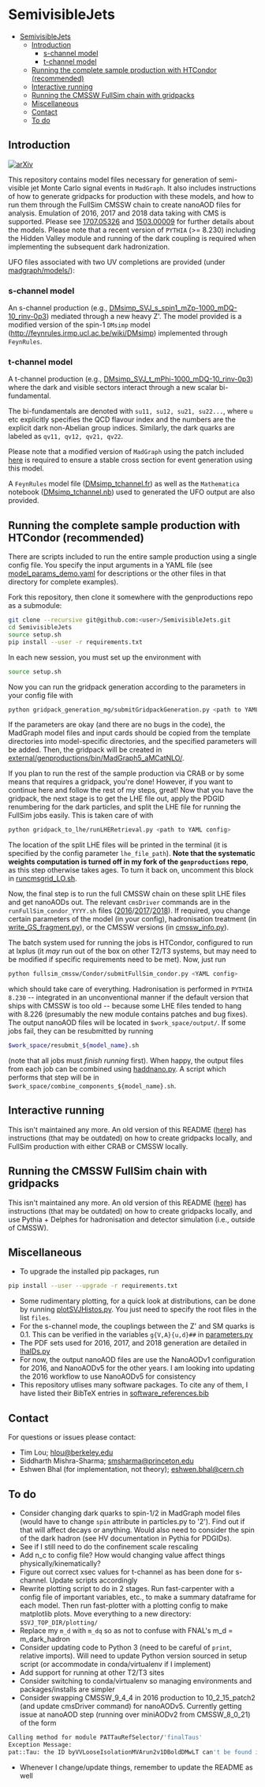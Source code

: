 # SemivisibleJets

- [SemivisibleJets](#semivisiblejets)
  * [Introduction](#introduction)
    + [s-channel model](#s-channel-model)
    + [t-channel model](#t-channel-model)
  * [Running the complete sample production with HTCondor (recommended)](#running-the-complete-sample-production-with-htcondor--recommended-)
  * [Interactive running](#interactive-running)
  * [Running the CMSSW FullSim chain with gridpacks](#running-the-cmssw-fullsim-chain-with-gridpacks)
  * [Miscellaneous](#miscellaneous)
  * [Contact](#contact)
  * [To do](#to-do)

## Introduction

[![arXiv](https://img.shields.io/badge/arXiv-1707.05326%20-green.svg)](https://arxiv.org/abs/1707.05326)

This repository contains model files necessary for generation of semi-visible jet Monte Carlo signal events in `MadGraph`. It also includes instructions of how to generate gridpacks for production with these models, and how to run them through the FullSim CMSSW chain to create nanoAOD files for analysis. Emulation of 2016, 2017 and 2018 data taking with CMS is supported. Please see [1707.05326](https://arxiv.org/abs/1707.05326) and [1503.00009](https://arxiv.org/abs/1503.00009) for further details about the models. Please note that a recent version of `PYTHIA` (>= 8.230) including the Hidden Valley module and running of the dark coupling is required when implementing the subsequent dark hadronization.

UFO files associated with two UV completions are provided (under [madgraph/models/](madgraph/models/)):

### s-channel model

An s-channel production (e.g., [DMsimp_SVJ_s_spin1_mZp-1000_mDQ-10_rinv-0p3](madgraph/models/DMsimp_SVJ_s_spin1_mZp-1000_mDQ-10_rinv-0p3)) mediated through a new heavy Z'. The model provided is a modified version of the spin-1 `DMsimp` model (http://feynrules.irmp.ucl.ac.be/wiki/DMsimp) implemented through `FeynRules`.

### t-channel model

A t-channel production (e.g., [DMsimp_SVJ_t_mPhi-1000_mDQ-10_rinv-0p3](madgraph/models/DMsimp_SVJ_t_mPhi-1000_mDQ-10_rinv-0p3)) where the dark and visible sectors interact through a new scalar bi-fundamental.

The bi-fundamentals are denoted with `su11, su12, su21, su22...`, where `u` etc explicitly specifies the QCD flavour index and the numbers are the explicit dark non-Abelian group indices. Similarly, the dark quarks are labeled as `qv11, qv12, qv21, qv22`.

Please note that a modified version of `MadGraph` using the patch included [here](https://bugs.launchpad.net/mg5amcnlo/+bug/1702712) is required to ensure a stable cross section for event generation using this model.

A `FeynRules` model file ([DMsimp_tchannel.fr](madgraph/models/DMsimp_SVJ_t_mPhi-1000_mDQ-10_rinv-0p3/DMsimp_tchannel.fr)) as well as the `Mathematica` notebook ([DMsimp_tchannel.nb](madgraph/models/DMsimp_SVJ_t_mPhi-1000_mDQ-10_rinv-0p3/DMsimp_tchannel.nb)) used to generated the UFO output are also provided.

## Running the complete sample production with HTCondor (recommended)

There are scripts included to run the entire sample production using a single config file. You specify the input arguments in a YAML file (see [model_params_demo.yaml](config/model_params_demo.yaml) for descriptions or the other files in that directory for complete examples).

Fork this repository, then clone it somewhere with the genproductions repo as a submodule:

```bash
git clone --recursive git@github.com:<user>/SemivisibleJets.git
cd SemivisibleJets
source setup.sh
pip install --user -r requirements.txt
```

In each new session, you must set up the environment with

```bash
source setup.sh
```

Now you can run the gridpack generation according to the parameters in your config file with

```bash
python gridpack_generation_mg/submitGridpackGeneration.py <path to YAML config>
```

If the parameters are okay (and there are no bugs in the code), the MadGraph model files and input cards should be copied from the template directories into model-specific directories, and the specified parameters will be added. Then, the gridpack will be created in [external/genproductions/bin/MadGraph5_aMCatNLO/](external/genproductions/bin/MadGraph5_aMCatNLO/).

If you plan to run the rest of the sample production via CRAB or by some means that requires a gridpack, you're done! However, if you want to continue here and follow the rest of my steps, great! Now that you have the gridpack, the next stage is to get the LHE file out, apply the PDGID renumbering for the dark particles, and split the LHE file for running the FullSim jobs easily. This is taken care of with

```bash
python gridpack_to_lhe/runLHERetrieval.py <path to YAML config>
```

The location of the split LHE files will be printed in the terminal (it is specified by the config parameter `lhe_file_path`). **Note that the systematic weights computation is turned off in my fork of the `genproductions` repo**, as this step otherwise takes ages. To turn it back on, uncomment this block in [runcmsgrid_LO.sh](https://github.com/eshwen/genproductions/blob/1d1df93a7078d4aa24c022ba7ea4aa0c977c5de6/bin/MadGraph5_aMCatNLO/runcmsgrid_LO.sh#L165-L177).

Now, the final step is to run the full CMSSW chain on these split LHE files and get nanoAODs out. The relevant `cmsDriver` commands are in the `runFullSim_condor_YYYY.sh` files ([2016](runFullSim_condor_2016.sh)/[2017](runFullSim_condor_2017.sh)/[2018](runFullSim_condor_2018.sh)). If required, you change certain parameters of the model (in your config), hadronisation treatment (in [write_GS_fragment.py](fullsim_cmssw/Condor/writers/write_GS_fragment.py)), or the CMSSW versions (in [cmssw_info.py](fullsim_cmssw/Condor/cmssw_info.py)).

The batch system used for running the jobs is HTCondor, configured to run at lxplus (it _may_ run out of the box on other T2/T3 systems, but may need to be modified if specific requirements need to be met). Now, just run

```bash
python fullsim_cmssw/Condor/submitFullSim_condor.py <YAML config>
```

which should take care of everything. Hadronisation is performed in `PYTHIA 8.230` -- integrated in an unconventional manner if the default version that ships with CMSSW is too old -- because some LHE files tended to hang with 8.226 (presumably the new module contains patches and bug fixes). The output nanoAOD files will be located in `$work_space/output/`. If some jobs fail, they can be resubmitted by running

```bash
$work_space/resubmit_${model_name}.sh
```

(note that all jobs must _finish running_ first). When happy, the output files from each job can be combined using [haddnano.py](utils/haddnano.py). A script which performs that step will be in `$work_space/combine_components_${model_name}.sh`.

## Interactive running

This isn't maintained any more. An old version of this README ([here](https://github.com/eshwen/SemivisibleJets/blob/d8fc373dd4081a14752859f18a6c0b2eefc10b1e/README.md)) has instructions (that may be outdated) on how to create gridpacks locally, and FullSim production with either CRAB or CMSSW locally.

## Running the CMSSW FullSim chain with gridpacks

This isn't maintained any more. An old version of this README ([here](https://github.com/eshwen/SemivisibleJets/blob/d8fc373dd4081a14752859f18a6c0b2eefc10b1e/README.md)) has instructions (that may be outdated) on how to create gridpacks locally, and use Pythia + Delphes for hadronisation and detector simulation (i.e., outside of CMSSW).

## Miscellaneous

- To upgrade the installed pip packages, run
```bash
pip install --user --upgrade -r requirements.txt
```
- Some rudimentary plotting, for a quick look at distributions, can be done by running [plotSVJHistos.py](utils/plotSVJHistos.py). You just need to specify the root files in the list `files`.
- For the s-channel mode, the couplings between the Z' and SM quarks is 0.1. This can be verified in the variables `g{V,A}{u,d}##` in [parameters.py](madgraph/models/DMsimp_SVJ_s_spin1_editTemplate/parameters.py)
- The PDF sets used for 2016, 2017, and 2018 generation are detailed in [lhaIDs.py](utils/lhaIDs.py)
- For now, the output nanoAOD files are use the NanoAODv1 configuration for 2016, and NanoAODv5 for the other years. I am looking into updating the 2016 workflow to use NanoAODv5 for consistency
- This repository utlises many software packages. To cite any of them, I have listed their BibTeX entries in [software_references.bib](utils/software_references.bib)


## Contact

For questions or issues please contact:

-  Tim Lou; [hlou@berkeley.edu](mailto:hlou@berkeley.edu)
-  Siddharth Mishra-Sharma; [smsharma@princeton.edu](mailto:smsharma@princeton.edu)
-  Eshwen Bhal (for implementation, not theory); [eshwen.bhal@cern.ch](mailto:eshwen.bhal@cern.ch)

## To do

- Consider changing dark quarks to spin-1/2 in MadGraph model files (would have to change `spin` attribute in particles.py to '2'). Find out if that will affect decays or anything. Would also need to consider the spin of the dark hadron (see HV documentation in Pythia for PDGIDs).
- See if I still need to do the confinement scale rescaling
- Add n_c to config file? How would changing value affect things physically/kinematically?
- Figure out correct xsec values for t-channel as has been done for s-channel. Update scripts accordingly
- Rewrite plotting script to do in 2 stages. Run fast-carpenter with a config file of important variables, etc., to make a summary dataframe for each model. Then run fast-plotter with a plotting config to make matplotlib plots. Move everything to a new directory: `$SVJ_TOP_DIR/plotting/`
- Replace my `m_d` with `m_dq` so as not to confuse with FNAL's m_d = m_dark_hadron
- Consider updating code to Python 3 (need to be careful of `print`, relative imports). Will need to update Python version sourced in setup script (or accommodate in conda/virtualenv if I implement)
- Add support for running at other T2/T3 sites
- Consider switching to conda/virtualenv so managing environments and packages/installs are simpler
- Consider swapping CMSSW_9_4_4 in 2016 production to 10_2_15_patch2 (and update cmsDriver command) for nanoAODv5. Currently getting issue at nanoAOD step (running over miniAODv2 from CMSSW_8_0_21) of the form

```bash
Calling method for module PATTauRefSelector/'finalTaus'
Exception Message:
pat::Tau: the ID byVVLooseIsolationMVArun2v1DBoldDMwLT can't be found in this pat::Tau.
```

- Whenever I change/update things, remember to update the README as well
